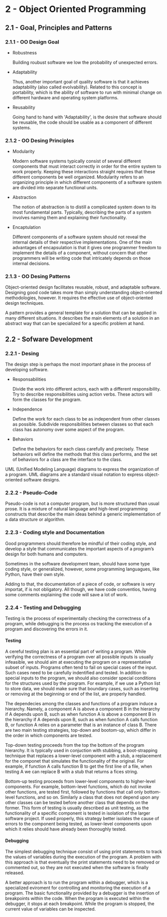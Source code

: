 # 2 - Object Oriented Programming

## 2.1 - Goal, Principles and Patterns

### 2.1.1 - OO Design Goal

- Robustness

  Building roubust software we low the probability of unexpected errors.

- Adaptability

  Thus, another important goal of quality software is that it achieves adaptability (also called evolvability). Related to this concept is portability, which is the ability of software to run with minimal change on different hardware and operating system platforms.

- Reusability

  Going hand to hand with 'Adaptability', is the desire that software should be reusable, the code should be usable as a component of different systems.

### 2.1.2 - OO Desing Principles

- Modularity

  Modern software systems typically consist of several different components that must interact correctly in order for the entire system to work properly. Keeping these interactions straight requires that these different components be well organized. Modularity refers to an organizing principle in which different components of a software system are divided into separate functional units.

- Abstraction

  The notion of abstraction is to distill a complicated system down to its most fundamental parts. Typically, describing the parts of a system involves naming them and explaining their functionality.

- Encaptulation

  Different components of a software system should not reveal the internal details of their respective implementations. One of the main advantages of encapsulation is that it gives one programmer freedom to implement the details of a component, without concern that other programmers will be writing code that intricately depends on those internal decisions.

### 2.1.3 - OO Desing Patterns

Object-oriented design facilitates reusable, robust, and adaptable software. Designing good code takes more than simply understanding object-oriented methodologies, however. It requires the effective use of object-oriented design techniques.

A pattern provides a general template for a solution that can be applied in many different situations. It describes the main elements of a solution in an abstract way that can be specialized for a specific problem at hand.

## 2.2 - Sofware Development

### 2.2.1 - Desing

The design step is perhaps the most important phase in the process of developing software.

- Responsabilities

  Divide the work into different actors, each with a different responsibility. Try to describe responsibilities using action verbs. These actors will form the classes for the program.

- Independence

  Define the work for each class to be as independent from other classes as possible. Subdivide responsibilities between classes so that each class has autonomy over some aspect of the program.

- Behaviors

  Define the behaviors for each class carefully and precisely. These behaviors will define the methods that this class performs, and the set of behaviors for a class are the interface to the class.

UML (Unified Modeling Language) diagrams to express the organization of a program. UML diagrams are a standard visual notation to express object-oriented software designs.

### 2.2.2 - Pseudo-Code

Pseudo-code is not a computer program, but is more structured than usual prose. It is a mixture of natural language and high-level programming constructs that describe the main ideas behind a generic implementation of a data structure or algorithm.

### 2.2.3 - Coding style and Documentation

Good programmers should therefore be mindful of their coding style, and develop a style that communicates the important aspects of a program’s design for both humans and computers.

Sometimes in the software development team, should have some type coding style, or generalized, however, some programming languagues, like Python, have their own style.

Adding to that, the documentation of a piece of code, or software is very importat, if is not obligatory. All though, we have code conventios, having some comments explaining the code will save a lot of work.

### 2.2.4 - Testing and Debugging

Testing is the process of experimentally checking the correctness of a program, while debugging is the process os tracking the execution of a program and discovering the errors in it.

#### Testing

A cereful testing plan is an essential part of writing a program. While verifying the correctness of a program over all possible inputs is usually infeasible, we should aim at executing the program on a representative subset of inputs. Programs often tend to fail on special cases of the input. Such cases need to be carefully indentified and tested. In addition to special inputs to the program, we should also consider special conditions for the structures used by the program. For example, if we use a Python list to store data, we should make sure that boundary cases, such as inserting or removing at the beginning or end of the list, are properly handled.

The dependecies among the classes and functions of a program induce a hierarchy. Namely, a component A is above a component B in the hierarchy if A depends upon B, such as when function A is above a component B in the hierarchy if A depends upon B, such as when function A calls function B, or function A relies on a parameter that is an instance of class B. There are two main testing strategies, top-down and bootom-up, which differ in the order in which components are tested.

Top-down testing proceeds from the top the bottom of the program hierarchy. It is typically used in conjuction with stubbing, a boot-strapping technique that replaces a lower-level component with a stub, a replacement for the componet that simulates the functionality of the original. For example, if function A calls function B to get the first line of a file, when testing A we can replace B with a stub that returns a fices string.

Bottom-up testing proceeds from lower-level components to higher-level components. For example, bottom-level functions, which do not invoke other functions, are tested first, followed by functions that call only bottom-level functions, and so on. Similarly a class that does not depend upon any other classes can be tested before another class that depends on the former. This form of testing is usually described as unit testing, as the functionality of a specific component is tested in isolation of the larger software project. If used properly, this strategy better isolates the cause of errors to the component being tested, as lower-level components upon which it relies should have already been thoroughly tested.

#### Debugging

The simplest debugging technique consist of using print statements to track the values of variables during the execution of the program. A problem with this approach is that eventually the print statements need to be removed or commented out, so they are not executed when the software is finally released.

A better approach is to run the program within a debugger, which is a specialized eviroment for controlling and monitoring the execution of a program. The basic functionality provided by a debugger is the insertion of breakpoints within the code. When the program is executed within the debugger, it stops at each breakpoint. While the program is stopped, the current value of variables can be inspected.



